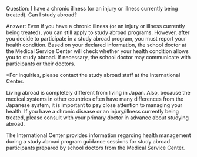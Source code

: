 Question: I have a chronic illness (or an injury or illness currently being treated). Can I study abroad?

Answer:
Even if you have a chronic illness (or an injury or illness currently being treated), you can still apply to study abroad programs. However, after you decide to participate in a study abroad program, you must report your health condition. Based on your declared information, the school doctor at the Medical Service Center will check whether your health condition allows you to study abroad. If necessary, the school doctor may communicate with participants or their doctors.

*For inquiries, please contact the study abroad staff at the International Center.

Living abroad is completely different from living in Japan. Also, because the medical systems in other countries often have many differences from the Japanese system, it is important to pay close attention to managing your health. If you have a chronic disease or an injury/illness currently being treated, please consult with your primary doctor in advance about studying abroad.

The International Center provides information regarding health management during a study abroad program guidance sessions for study abroad participants prepared by school doctors from the Medical Service Center.